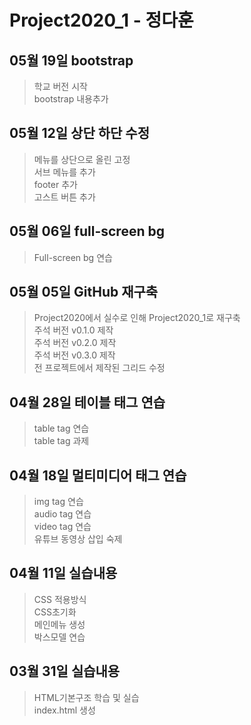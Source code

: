 # Project2020_1 - 정다훈

## 05월 19일 bootstrap
> 학교 버전 시작 <br>
bootstrap 내용추가

## 05월 12일 상단 하단 수정
> 메뉴를 상단으로 올린 고정 <br>
서브 메뉴를 추가 <br>
footer 추가 <br>
고스트 버튼 추가

## 05월 06일 full-screen bg
> Full-screen bg 연습

## 05월 05일 GitHub 재구축
> Project2020에서 실수로 인해 Project2020_1로 재구축 <br>
주석 버전 v0.1.0 제작 <br>
주석 버전 v0.2.0 제작 <br>
주석 버전 v0.3.0 제작 <br>
전 프로젝트에서 제작된 그리드 수정

## 04월 28일 테이블 태그 연습
> table tag 연습 <br>
table tag 과제

## 04월 18일 멀티미디어 태그 연습
> img tag 연습 <br>
audio tag 연습 <br>
video tag 연습 <br>
유튜브 동영상 삽입 숙제

## 04월 11일 실습내용
> CSS 적용방식 <br>
CSS초기화 <br>
메인메뉴 생성<br>
박스모델 연습

## 03월 31일 실습내용
> HTML기본구조 학습 및 실습 <br>
index.html 생성